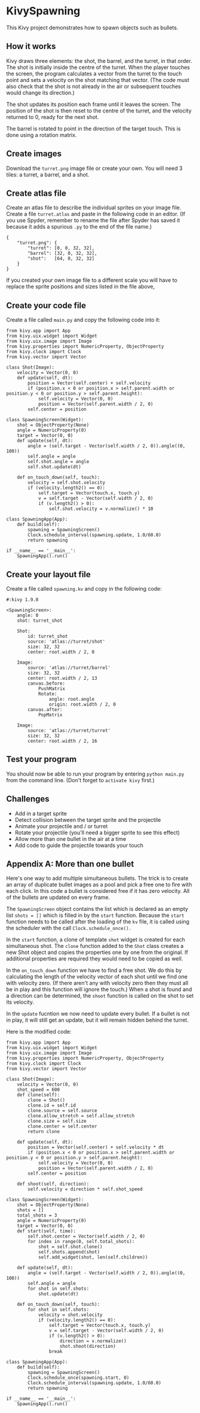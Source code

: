 # KivySpawning

This Kivy project demonstrates how to spawn objects such as bullets.

## How it works

Kivy draws three elements: the shot, the barrel, and the turret, in that order. The shot is initially inside the centre of the turret. When the player touches the screen, the program calculates a vector from the turret to the touch point and sets a velocity on the shot matching that vector. (The code must also check that the shot is not already in the air or subsequent touches would change its direction.)

The shot updates its position each frame until it leaves the screen. The position of the shot is then reset to the centre of the turret, and the velocity returned to 0, ready for the next shot.

The barrel is rotated to point in the direction of the target touch. This is done using a rotation matrix.

## Create images

Download the `turret.png` image file or create your own. You will need 3 tiles: a turret, a barrel, and a shot.

## Create atlas file

Create an atlas file to describe the individual sprites on your image file. Create a file `turret.atlas` and paste in the following code in an editor. (If you use Spyder, remember to rename the file after Spyder has saved it because it adds a spurious `.py` to the end of the file name.)

~~~
{
    "turret.png": {
        "turret": [0, 0, 32, 32],
        "barrel": [32, 0, 32, 32],
        "shot":   [64, 0, 32, 32]
    }
}
~~~

If you created your own image file to a different scale you will have to replace the sprite positions and sizes listed in the file above,

## Create your code file

Create a file called `main.py` and copy the following code into it:

~~~
from kivy.app import App
from kivy.uix.widget import Widget
from kivy.uix.image import Image
from kivy.properties import NumericProperty, ObjectProperty
from kivy.clock import Clock
from kivy.vector import Vector

class Shot(Image):
    velocity = Vector(0, 0)
    def update(self, dt):
        position = Vector(self.center) + self.velocity
        if (position.x < 0 or position.x > self.parent.width or position.y < 0 or position.y > self.parent.height):
            self.velocity = Vector(0, 0)
            position = Vector(self.parent.width / 2, 0)
        self.center = position

class SpawningScreen(Widget):
    shot = ObjectProperty(None)
    angle = NumericProperty(0)
    target = Vector(0, 0)
    def update(self, dt):
        angle = (self.target - Vector(self.width / 2, 0)).angle((0, 100))
        self.angle = angle
        self.shot.angle = angle
        self.shot.update(dt)
        
    def on_touch_down(self, touch):
        velocity = self.shot.velocity
        if (velocity.length2() == 0):
            self.target = Vector(touch.x, touch.y)
            v = self.target - Vector(self.width / 2, 0)
            if (v.length2() > 0):
                self.shot.velocity = v.normalize() * 10

class SpawningApp(App):
    def build(self):
        spawning = SpawningScreen()
        Clock.schedule_interval(spawning.update, 1.0/60.0)
        return spawning

if __name__ == '__main__':
    SpawningApp().run()
~~~

## Create your layout file

Create a file called `spawning.kv` and copy in the following code:

~~~
#:kivy 1.9.0

<SpawningScreen>:
    angle: 0
    shot: turret_shot

    Shot:
        id: turret_shot
        source: 'atlas://turret/shot'
        size: 32, 32
        center: root.width / 2, 0

    Image:
        source: 'atlas://turret/barrel'
        size: 32, 32
        center: root.width / 2, 13
        canvas.before:
            PushMatrix
            Rotate:
                angle: root.angle
                origin: root.width / 2, 0
        canvas.after:
            PopMatrix

    Image:
        source: 'atlas://turret/turret'
        size: 32, 32
        center: root.width / 2, 16
~~~

## Test your program

You should now be able to run your program by entering `python main.py` from the command line. (Don't forget to `activate kivy` first.)

## Challenges

* Add in a target sprite
* Detect collision between the target sprite and the projectile
* Animate your projectile and / or turret
* Rotate your projectile (you'll need a bigger sprite to see this effect)
* Allow more than one bullet in the air at a time
* Add code to guide the projectile towards your touch

## Appendix A: More than one bullet

Here's one way to add multiple simultaneous bullets. The trick is to create an array of duplicate bullet images as a pool and pick a free one to fire with each click. In this code a bullet is considered free if it has zero velocity. All of the bullets are updated on every frame.

The `SpawningScreen` object contains the list which is declared as an empty list `shots = []` which is filled in by the `start` function. Because the `start` function needs to be called after the loading of the `kv` file, it is called using the scheduler with the call `Clock.schedule_once().`

In the `start` function, a clone of template `shot` widget is created for each simultaneous shot. The `clone` function added to the `Shot` class creates a new Shot object and copies the properties one by one from the original. If additional properties are required they would need to be copied as well.

In the `on_touch_down` function we have to find a free shot. We do this by calculating the length of the velocity vector of each shot until we find one with velocity zero. (If there aren't any with velocity zero then they must all be in play and this function will ignore the touch.) When a shot is found and a direction can be determined, the `shoot` function is called on the shot to set its velocity.

In the `update` fucntion we now need to update every bullet. If a bullet is not in play, it will still get an update, but it will remain hidden behind the turret.

Here is the modified code:
~~~
from kivy.app import App
from kivy.uix.widget import Widget
from kivy.uix.image import Image
from kivy.properties import NumericProperty, ObjectProperty
from kivy.clock import Clock
from kivy.vector import Vector

class Shot(Image):
    velocity = Vector(0, 0)
    shot_speed = 600
    def clone(self):
        clone = Shot()
        clone.id = self.id
        clone.source = self.source
        clone.allow_stretch = self.allow_stretch
        clone.size = self.size
        clone.center = self.center
        return clone
    
    def update(self, dt):
        position = Vector(self.center) + self.velocity * dt
        if (position.x < 0 or position.x > self.parent.width or position.y < 0 or position.y > self.parent.height):
            self.velocity = Vector(0, 0)
            position = Vector(self.parent.width / 2, 0)
        self.center = position
        
    def shoot(self, direction):
        self.velocity = direction * self.shot_speed

class SpawningScreen(Widget):
    shot = ObjectProperty(None)
    shots = []
    total_shots = 3
    angle = NumericProperty(0)
    target = Vector(0, 0)
    def start(self, time):
        self.shot.center = Vector(self.width / 2, 0)
        for index in range(0, self.total_shots):
            shot = self.shot.clone()
            self.shots.append(shot)
            self.add_widget(shot, len(self.children))
    
    def update(self, dt):
        angle = (self.target - Vector(self.width / 2, 0)).angle((0, 100))
        self.angle = angle
        for shot in self.shots:
            shot.update(dt)
        
    def on_touch_down(self, touch):
        for shot in self.shots:
            velocity = shot.velocity
            if (velocity.length2() == 0):
                self.target = Vector(touch.x, touch.y)
                v = self.target - Vector(self.width / 2, 0)
                if (v.length2() > 0):
                    direction = v.normalize()
                    shot.shoot(direction)
                break

class SpawningApp(App):
    def build(self):
        spawning = SpawningScreen()
        Clock.schedule_once(spawning.start, 0)
        Clock.schedule_interval(spawning.update, 1.0/60.0)
        return spawning

if __name__ == '__main__':
    SpawningApp().run()
~~~

